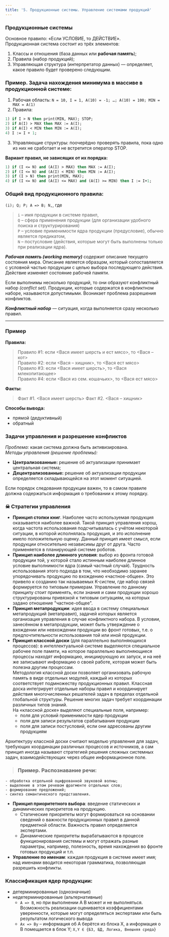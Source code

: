 ```yaml
---
title: '5. Продукционные системы. Управление системами продукций'
---
```


### Продукционные системы
Основное правило: «Если УСЛОВИЕ, то ДЕЙСТВИЕ».  
Продукционная система состоит из трёх элементов:
1. Классы и отношения (база данных или **рабочая память**);
2. Правила (набор продукций);
3. Управляющая структура (интерпретатор данных) — определяет, какое правило будет проверено следующим.

### Пример. Задача нахождения минимума в массиве в продукционной системе:
1. Рабочая область: `N = 10, I = 1, A(10) = -1; …; A(10) = 100; MIN = MAX = A(1)`
2. Правила:
```pascal
1)​ if I > N then print(MIN, MAX); STOP;
2)​ if A(I) > MAX then MAX := A(I);
3)​ if A(I) < MIN then MIN := A(I);
4)​ I := I + 1;
```
3. Управляющие структуры: поочерёдно проверять правила, пока одно из них не сработает и не встретится оператор STOP.

**Вариант правил, не зависящих от их порядка:**
```pascal
1)​ if (I <= N) and (A(I) > MAX) then MAX := A(I);
2)​ if (I <= N) and (A(I) < MIN) then MIN := A(I);
3)​ if (I > N) then print(MIN, MAX);
4)​ if (I <= N) and (A(I) <= MAX) and (A(I) >= MIN) then I := I+1;
```

### Общий вид продукционного правила:
`(i); Q; P; A => B; N,`, где  
>`i` – имя продукции в системе правил,  
`Q` – сфера применения продукции (для организации удобного поиска и структурирования)  
`P` – условие применимости ядра продукции (предусловие), обычно является предикатом,  
`N` – постусловие (действия, которые могут быть выполнены только при реализации ядра).

_**Рабочая память (working memory)**_ содержит описание текущего состояния мира. Описание является образцом, который сопоставляется с условной частью продукции с целью выбора последующего действия. Действие изменяет состояние рабочей памяти.

Если выполнимы несколько продукций, то они образуют конфликтный набор _(conflict set)_. Продукции, которые содержатся в конфликтном наборе, называются допустимыми. Возникает проблема разрешения конфликтов.

_**Конфликтный набор**_ — ситуация, когда выполняется сразу несколько правил.
<hr>

### Пример 
**Правила:**
>Правило #1: если <Вася имеет шерсть и ест мясо>, то <Вася – кот>  
Правило #2: если <Вася – хищник>, то <Вася ест мясо>  
Правило #3: если <Вася имеет шерсть>, то <Вася млекопитающее>  
Правило #4: если <Вася из сем. кошачьих>, то <Вася ест мясо>

**Факты:**
>Факт #1. <Вася имеет шерсть>
Факт #2. <Вася – хищник>

**Способы вывода:**
- прямой (дедуктивный)
- обратный

### Задачи управления и разрешение конфликтов
_Проблема:_ какая система должна быть активизирована.  
_Методы управления (решение проблемы):_
- **Централизованные:** решение об актуализации принимает центральная система;
- **Децентрализованные:** решение об актуализации продукции определяется складывающейся на этот момент ситуацией.

Если порядок следования продукции важен, то в самом правиле должна содержаться информация о требовании к этому порядку.

### ☠ Стратегии управления
- **Принцип стопки книг**. Наиболее часто используемая продукция оказывается наиболее важной. Такой принцип управления хорош, когда частота использования подсчитывалась с учётом некоторой ситуации, в которой исполнялась продукция, и это исполнение имело положительную оценку. Данный принцип имеет смысл, если продукции относительно независимы друг от друга. Часто применяется в планирующей системе роботов.
- **Принцип наиболее длинного условия**: выбор из фронта готовой продукции той, у которой стало истинным наиболее длинное условие выполнимости ядра (самый частный случай). Трудность использования этого подхода в том, что необходимо заранее упорядочивать продукцию по вхождению «частное-общее». Это привело к созданию так называемых K-систем, где набор связей формируется по типовым примерам. Управление по данному принципу стоит применять, если знания и сами продукции хорошо структурированы привязкой к типовым ситуациям, на которых задано отношение "частное-общее".
- **Принцип метапродукции**: идея ввода в систему специальных метапродукций (метаправил), задачей которых является организация управления в случае конфликтного набора. В условии, занесённом в метапродукции, может быть утверждение о вхождении или невхождении продукции во фронт готовых, т.е. о предпочтительности использования той или иной продукции.
- **Принцип классной доски** (для параллельно выполняющихся процессов): в интеллектуальной системе выделяются специальное рабочее поле памяти, на которое параллельно выполняющиеся процессы находят информацию, инициирующую их запуск, и на неё же записывают информацию о своей работе, которая может быть полезна другим процессам.  
Методология классной доски позволяет организовать рабочую память в виде отдельных модулей, каждый из которых соответствует подмножеству продукционных правил. Классная доска интегрирует отдельные наборы правил и координирует действия многочисленных решателей задач в пределах отдельной глобальной структуры. Решение многих задач требует координации различных типов знаний.  
На «классной доске» выделяют специальные поля, например:
    - поля для условий применимости ядер продукции
    - поля для записи результатов срабатывания продукции
    - поля для записи постусловий, если они адресованы другим продукциям

Архитектуру классной доски считают моделью управления для задач, требующих координации различных процессов и источников, а сам принцип иногда называют стратегией решения сложных системных задач, взаимодействующих через общее информационное поле.
>   ### Пример. Распознавание речи:
    - обработка отдельной оцифрованной звуковой волны;
    - выделение в этом речевом фрагменте отдельных слов;
    - формирование предложений;
    - синтез семантического представления.
- **Принцип приоритетного выбора**: введение статических и динамических приоритетов на продукцию.
    - Статические приоритеты могут формироваться на основании сведений о важности продукционных правил в данной предметной области. Важность правил определяется экспертами.
    - Динамические приоритеты вырабатываются в процессе функционирования системы и могут отражать разные параметры, например, полезность, время нахождения во фронте готовых продукций и т.п.
- **Управление по именам**: каждая продукция в системе имеет имя; над именами вводится некоторая грамматика, позволяющая разрешить конфликты.

### Классификация ядер продукции:
- детерминированные (однозначные)
- недетерминированные (альтернативные)
    - `A => B`, но при выполнении A B может и не выполняться. Возможность реализации оценивается коэффициентами уверенности, которые могут определяться экспертами или быть результатом логического вывода
    - `Ax => By` – информация об A берётся из блока X, а информация о B помещается в блок Y; `X,Y ∈ {БЗ, БД, Логика, Внешняя среда}`
